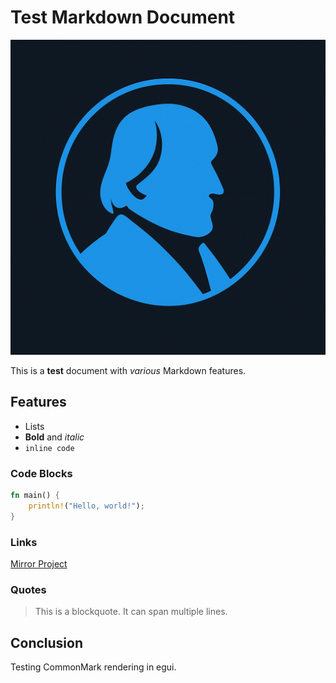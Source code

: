 # Test Markdown Document

![Hegel Logo](../../logo.png)

This is a **test** document with _various_ Markdown features.

## Features

- Lists
- **Bold** and *italic*
- `inline code`

### Code Blocks

```rust
fn main() {
    println!("Hello, world!");
}
```

### Links

[Mirror Project](https://github.com/dialecticianai/mirror)

### Quotes

> This is a blockquote.
> It can span multiple lines.

## Conclusion

Testing CommonMark rendering in egui.

